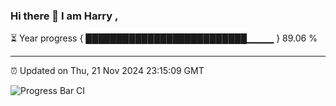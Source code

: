 ### Hi there 👋 I am Harry , 

⏳ Year progress { ██████████████████████████▁▁▁▁ } 89.06 %

---

⏰ Updated on Thu, 21 Nov 2024 23:15:09 GMT

![Progress Bar CI](https://github.com/duykhang68/duykhang68/workflows/Progress%20Bar%20CI/badge.svg)
